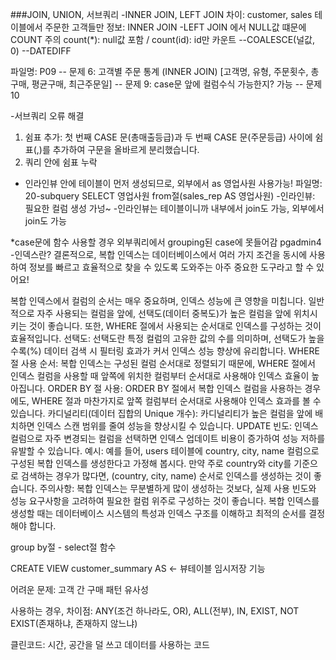 ###JOIN, UNION, 서브쿼리
-INNER JOIN, LEFT JOIN 차이: customer, sales 테이블에서 주문한 고객들만 정보: INNER JOIN
-LEFT JOIN 에서 NULL값 떄문에 COUNT 주의 count(*): null값 포함 / count(id): id만 카운트
--COALESCE(널값, 0)
--DATEDIFF

파일명: P09
-- 문제 6: 고객별 주문 통계 (INNER JOIN) [고객명, 유형, 주문횟수, 총구매, 평균구매, 최근주문일]
-- 문제 9: case문 앞에 컬럼수식 가능한지? 가능
-- 문제 10

-서브쿼리 오류 해결
1. 쉼표 추가:
첫 번째 CASE 문(총매출등급)과 두 번째 CASE 문(주문등급) 사이에 쉼표(,)를 추가하여 구문을 올바르게 분리했습니다.
2. 쿼리 안에 쉼표 누락

- 인라인뷰 안에 테이블이 먼저 생성되므로, 외부에서 as 영업사원 사용가능! 
파일명: 20-subquery
SELECT 영업사원
from절(sales_rep AS 영업사원)
-인라인뷰: 필요한 컬럼 생성 가넝~
-인라인뷰는 테이블이니까 내부에서 join도 가능, 외부에서 join도 가능

*case문에 함수 사용할 경우 외부쿼리에서 grouping된 case에 못들어감
pgadmin4
-인덱스란?
결론적으로, 복합 인덱스는 데이터베이스에서 여러 가지 조건을 동시에 사용하여 정보를 빠르고 효율적으로 찾을 수 있도록 도와주는 아주 중요한 도구라고 할 수 있어요!

복합 인덱스에서 컬럼의 순서는 매우 중요하며, 인덱스 성능에 큰 영향을 미칩니다.
일반적으로 자주 사용되는 컬럼을 앞에,  선택도(데이터 중복도)가 높은 컬럼을 앞에 위치시키는 것이 좋습니다.
또한, WHERE 절에서 사용되는 순서대로 인덱스를 구성하는 것이 효율적입니다.
선택도:
선택도란 특정 컬럼의 고유한 값의 수를 의미하며, 선택도가 높을수록(%) 데이터 검색 시 필터링 효과가 커서 인덱스 성능 향상에 유리합니다.
WHERE 절 사용 순서:
복합 인덱스는 구성된 컬럼 순서대로 정렬되기 때문에, WHERE 절에서 인덱스 컬럼을 사용할 때 앞쪽에 위치한 컬럼부터 순서대로 사용해야 인덱스 효율이 높아집니다.
ORDER BY 절 사용:
ORDER BY 절에서 복합 인덱스 컬럼을 사용하는 경우에도, WHERE 절과 마찬가지로 앞쪽 컬럼부터 순서대로 사용해야 인덱스 효과를 볼 수 있습니다.
카디널리티(데이터 집합의 Unique 개수):
카디널리티가 높은 컬럼을 앞에 배치하면 인덱스 스캔 범위를 줄여 성능을 향상시킬 수 있습니다.
UPDATE 빈도:
인덱스 컬럼으로 자주 변경되는 컬럼을 선택하면 인덱스 업데이트 비용이 증가하여 성능 저하를 유발할 수 있습니다.
예시: 예를 들어, users 테이블에 country, city, name 컬럼으로 구성된 복합 인덱스를 생성한다고 가정해 봅시다.
만약 주로 country와 city를 기준으로 검색하는 경우가 많다면, (country, city, name) 순서로 인덱스를 생성하는 것이 좋습니다.
주의사항:
복합 인덱스는 무분별하게 많이 생성하는 것보다, 실제 사용 빈도와 성능 요구사항을 고려하여 필요한 컬럼 위주로 구성하는 것이 좋습니다.
복합 인덱스를 생성할 때는 데이터베이스 시스템의 특성과 인덱스 구조를 이해하고 최적의 순서를 결정해야 합니다.

group by절 - select절 함수

CREATE VIEW customer_summary AS <- 뷰테이블 임시저장 기능

어려운 문제: 고객 간 구매 패턴 유사성

사용하는 경우, 차이점:
ANY(조건 하나라도, OR),
ALL(전부),
IN,
EXIST, NOT EXIST(존재하냐, 존재하지 않느냐)

클린코드: 시간, 공간을 덜 쓰고 데이터를 사용하는 코드